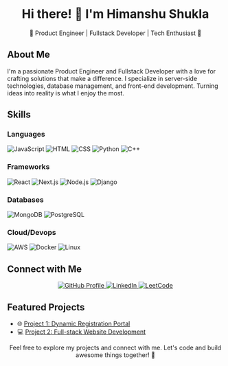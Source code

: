 <!-- Header -->
<h1 align="center">Hi there! 👋 I'm Himanshu Shukla</h1>
<p align="center">🚀 Product Engineer | Fullstack Developer | Tech Enthusiast 🌟</p>

<!-- About Me -->
## About Me

I'm a passionate Product Engineer and Fullstack Developer with a love for crafting solutions that make a difference. I specialize in server-side technologies, database management, and front-end development. Turning ideas into reality is what I enjoy the most.

<!-- Skills -->
## Skills

### Languages
![JavaScript](https://img.shields.io/badge/JavaScript-★★★★☆-yellow)
![HTML](https://img.shields.io/badge/HTML-★★★★☆-orange)
![CSS](https://img.shields.io/badge/CSS-★★★★☆-blue)
![Python](https://img.shields.io/badge/Python-★★★☆☆-green)
![C++](https://img.shields.io/badge/C++-★★★★☆-purple)

### Frameworks
![React](https://img.shields.io/badge/React-★★★★☆-blue)
![Next.js](https://img.shields.io/badge/Next.js-★★★★☆-black)
![Node.js](https://img.shields.io/badge/Node.js-★★★★☆-green)
![Django](https://img.shields.io/badge/Django-★★★★☆-grey)

### Databases
![MongoDB](https://img.shields.io/badge/MongoDB-★★★★☆-green)
![PostgreSQL](https://img.shields.io/badge/PostgreSQL-★★★☆☆-blue)

### Cloud/Devops
![AWS](https://img.shields.io/badge/AWS-★★★☆☆-orange)
![Docker](https://img.shields.io/badge/Docker-★★★☆☆-blue)
![Linux](https://img.shields.io/badge/Linux-★★★☆☆-black)

<!-- Connect with Me -->
## Connect with Me

<p align="center">
  <a href="https://github.com/himanshushukla31">
    <img src="https://img.shields.io/badge/GitHub-Profile-blue?style=for-the-badge&logo=github" alt="GitHub Profile" />
  </a>
  <a href="https://www.linkedin.com/in/himanshu-shukla-23565119a/">
    <img src="https://img.shields.io/badge/LinkedIn-Connect-blue?style=for-the-badge&logo=linkedin" alt="LinkedIn" />
  </a>
  <!-- Replace # with your LeetCode profile link -->
  <a href="#">
    <img src="https://img.shields.io/badge/LeetCode-Profile-yellow?style=for-the-badge&logo=leetcode" alt="LeetCode" />
  </a>
</p>

<!-- Projects -->
## Featured Projects

- 🌐 [Project 1: Dynamic Registration Portal](#)
- 💻 [Project 2: Full-stack Website Development](#)

<!-- Footer -->
<p align="center">Feel free to explore my projects and connect with me. Let's code and build awesome things together! 🚀</p>
